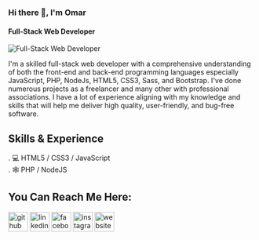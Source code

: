 ### Hi there 👋, I'm Omar 
#### Full-Stack Web Developer
![Full-Stack Web Developer](https://media-exp1.licdn.com/dms/image/C4D16AQF2KTtykMuUrQ/profile-displaybackgroundimage-shrink_200_800/0/1608813408126?e=1614211200&v=beta&t=dFlu-0f531W8dTHkA4Wo4Oypysa5KHuOxFWcT6g6Hos)

I'm a skilled full-stack web developer with a comprehensive understanding of both the front-end and back-end programming languages especially JavaScript, PHP, NodeJs, HTML5, CSS3, Sass, and Bootstrap. I've done numerous projects as a freelancer and many other with professional associations. I have a lot of experience aligning with my knowledge and skills that will help me deliver high quality, user-friendly, and bug-free software.

## Skills & Experience
. 💻 HTML5 / CSS3 / JavaScript <br>
. 🕸 PHP / NodeJS



## You Can Reach Me Here:
[<img src='https://cdn.jsdelivr.net/npm/simple-icons@3.0.1/icons/github.svg' alt='github' height='40'>](https://github.com/omarchouman)  [<img src='https://cdn.jsdelivr.net/npm/simple-icons@3.0.1/icons/linkedin.svg' alt='linkedin' height='40'>](https://www.linkedin.com/in/https://www.linkedin.com/in/omar-chouman-3805a1183//)  [<img src='https://cdn.jsdelivr.net/npm/simple-icons@3.0.1/icons/facebook.svg' alt='facebook' height='40'>](https://www.facebook.com/https://www.facebook.com/omar.chouman.58/)  [<img src='https://cdn.jsdelivr.net/npm/simple-icons@3.0.1/icons/instagram.svg' alt='instagram' height='40'>](https://www.instagram.com/https://www.instagram.com/omar__chouman//)  [<img src='https://cdn.jsdelivr.net/npm/simple-icons@3.0.1/icons/icloud.svg' alt='website' height='40'>](https://omarchouman.github.io/)  

